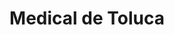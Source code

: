 ---
title: "Medical de Toluca"
url: /toluca-de-lerdo/medical-de-toluca/
shop: suministros médicos
---
